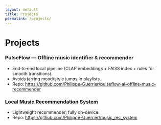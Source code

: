 ```yaml
---
layout: default
title: Projects
permalink: /projects/
---
```

# Projects

### PulseFlow — Offline music identifier & recommender
- End‑to‑end local pipeline (CLAP embeddings + FAISS index + rules for smooth transitions).
- Avoids jarring mood/style jumps in playlists.
- Repo: <https://github.com/Philippe-Guerrier/pulseflow-ai-offline-music-recommender>

### Local Music Recommendation System
- Lightweight recommender; fully on-device.
- Repo: <https://github.com/Philippe-Guerrier/music_rec_system>

